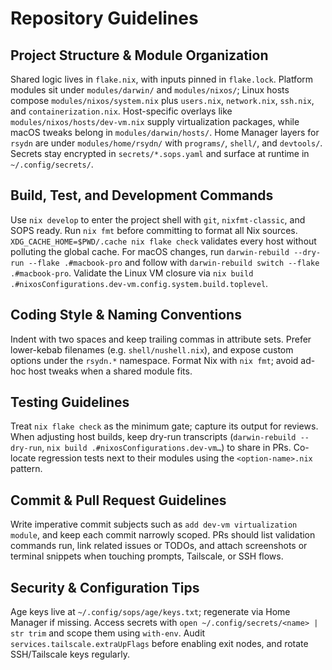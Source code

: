 # Repository Guidelines

## Project Structure & Module Organization
Shared logic lives in `flake.nix`, with inputs pinned in `flake.lock`. Platform modules sit under `modules/darwin/` and `modules/nixos/`; Linux hosts compose `modules/nixos/system.nix` plus `users.nix`, `network.nix`, `ssh.nix`, and `containerization.nix`. Host-specific overlays like `modules/nixos/hosts/dev-vm.nix` supply virtualization packages, while macOS tweaks belong in `modules/darwin/hosts/`. Home Manager layers for `rsydn` are under `modules/home/rsydn/` with `programs/`, `shell/`, and `devtools/`. Secrets stay encrypted in `secrets/*.sops.yaml` and surface at runtime in `~/.config/secrets/`.

## Build, Test, and Development Commands
Use `nix develop` to enter the project shell with `git`, `nixfmt-classic`, and SOPS ready. Run `nix fmt` before committing to format all Nix sources. `XDG_CACHE_HOME=$PWD/.cache nix flake check` validates every host without polluting the global cache. For macOS changes, run `darwin-rebuild --dry-run --flake .#macbook-pro` and follow with `darwin-rebuild switch --flake .#macbook-pro`. Validate the Linux VM closure via `nix build .#nixosConfigurations.dev-vm.config.system.build.toplevel`.

## Coding Style & Naming Conventions
Indent with two spaces and keep trailing commas in attribute sets. Prefer lower-kebab filenames (e.g. `shell/nushell.nix`), and expose custom options under the `rsydn.*` namespace. Format Nix with `nix fmt`; avoid ad-hoc host tweaks when a shared module fits.

## Testing Guidelines
Treat `nix flake check` as the minimum gate; capture its output for reviews. When adjusting host builds, keep dry-run transcripts (`darwin-rebuild --dry-run`, `nix build .#nixosConfigurations.dev-vm…`) to share in PRs. Co-locate regression tests next to their modules using the `<option-name>.nix` pattern.

## Commit & Pull Request Guidelines
Write imperative commit subjects such as `add dev-vm virtualization module`, and keep each commit narrowly scoped. PRs should list validation commands run, link related issues or TODOs, and attach screenshots or terminal snippets when touching prompts, Tailscale, or SSH flows.

## Security & Configuration Tips
Age keys live at `~/.config/sops/age/keys.txt`; regenerate via Home Manager if missing. Access secrets with `open ~/.config/secrets/<name> | str trim` and scope them using `with-env`. Audit `services.tailscale.extraUpFlags` before enabling exit nodes, and rotate SSH/Tailscale keys regularly.
